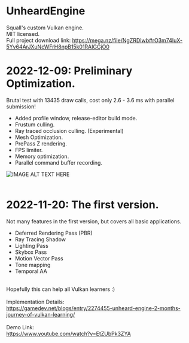 # UnheardEngine
 Squall's custom Vulkan engine. <br>
 MIT licensed. <br>
 Full project download link: https://mega.nz/file/NgZRDIwb#rO3m74IuX-5Yv64ArJXuNcWFrH8npB15k01RAIGGjO0 <br>
 
# 2022-12-09: Preliminary Optimization. <br>
Brutal test with 13435 draw calls, cost only 2.6 - 3.6 ms with parallel submission! <br>
- Added profile window, release-editor build mode.
- Frustum culling.
- Ray traced occlusion culling. (Experimental)
- Mesh Optimization.
- PrePass Z rendering.
- FPS limiter.
- Memory optimization.
- Parallel command buffer recording.

![IMAGE ALT TEXT HERE](https://i.imgur.com/DzTlln4.jpg)
<br><br>
 
# 2022-11-20: The first version. <br>
Not many features in the first version, but covers all basic applications. <br>
- Deferred Rendering Pass (PBR)
- Ray Tracing Shadow
- Lighting Pass
- Skybox Pass
- Motion Vector Pass
- Tone mapping
- Temporal AA

<br> Hopefully this can help all Vulkan learners :) <br>
<br> Implementation Details: <br>
https://gamedev.net/blogs/entry/2274455-unheard-engine-2-months-journey-of-vulkan-learning/
<br><br> Demo Link: <br>
https://www.youtube.com/watch?v=EtZUbPk3ZYA
